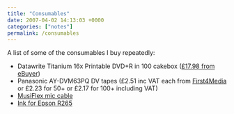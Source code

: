 ```yaml
---
title: "Consumables"
date: 2007-04-02 14:13:03 +0000
categories: ["notes"]
permalink: /consumables
---
```

A list of some of the consumables I buy repeatedly:

-   Datawrite Titanium 16x Printable DVD+R in 100 cakebox ([£17.98 from
    eBuyer](http://www.ebuyer.com/UK/product/104081))
-   Panasonic AY-DVM63PQ DV tapes (£2.51 inc VAT each from
    [First4Media](http://www.first4media.com/) or £2.23 for 50+ or £2.17
    for 100+ including VAT)
-   [MusiFlex mic cable](http://www.connectronics.uk.com/miccable.htm)
-   [Ink for Epson
    R265](http://www.prink.co.uk/ink-cartridges/pages/epsonr265plus.htm)


